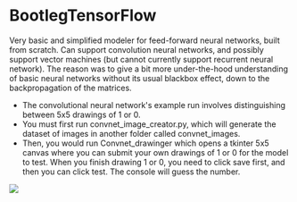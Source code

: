 # BootlegTensorFlow

Very basic and simplified modeler for feed-forward neural networks, built from scratch. Can support convolution neural networks, and possibly support vector machines (but cannot currently support recurrent neural network). The reason was to give a bit more under-the-hood understanding of basic neural networks without its usual blackbox effect, down to the backpropagation of the matrices.

* The convolutional neural network's example run involves distinguishing between 5x5 drawings of 1 or 0.
* You must first run convnet_image_creator.py, which will generate the dataset of images in another folder called convnet_images.
* Then, you would run Convnet_drawinger which opens a tkinter 5x5 canvas where you can submit your own drawings of 1 or 0 for the model to test. When you finish drawing 1 or 0, you need to click save first, and then you can click test. The console will guess the number.



![](bootlegCNN_demo_gif.gif)
